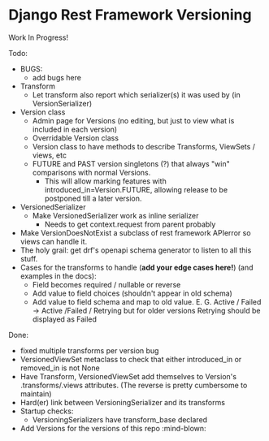 # Django Rest Framework Versioning
Work In Progress! 

Todo: 
- BUGS: 
  - add bugs here
- Transform
  - Let transform also report which serializer(s) it was used by (in VersionSerializer)
- Version class 
  - Admin page for Versions (no editing, but just to view what is included in each version)
  - Overridable Version class
  - Version class to have methods to describe Transforms, ViewSets / views, etc 
  - FUTURE and PAST version singletons (?) that always "win" comparisons with normal Versions.
    - This will allow marking features with introduced_in=Version.FUTURE, allowing release to be postponed till a later version. 
- VersionedSerializer 
  - Make VersionedSerializer work as inline serializer 
    - Needs to get context.request from parent probably
- Make VersionDoesNotExist a subclass of rest framework APIerror so views can handle it. 
- The holy grail: get drf's openapi schema generator to listen to all this stuff. 
- Cases for the transforms to handle (**add your edge cases here!**) (and examples in the docs): 
  - Field becomes required / nullable or reverse
  - Add value to field choices (shouldn't appear in old schema)
  - Add value to field schema and map to old value. E. G. Active / Failed -> Active /Failed / Retrying but for older versions Retrying should be displayed as Failed

Done: 
- fixed multiple transforms per version bug
- VersionedViewSet metaclass to check that either introduced_in or removed_in is not None
- Have Transform, VersionedViewSet add themselves to Version's .transforms/.views attributes. (The reverse is pretty cumbersome to maintain)
- Hard(er) link between VersioningSerializer and its transforms
- Startup checks: 
  - VersioningSerializers have transform_base declared
- Add Versions for the versions of this repo :mind-blown:
